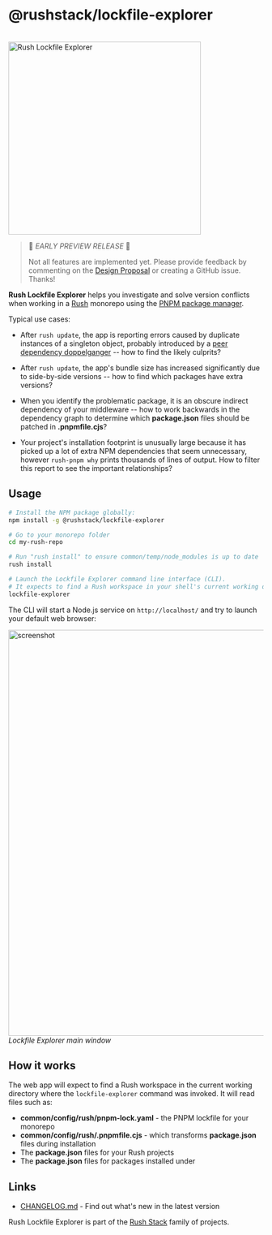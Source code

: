 # @rushstack/lockfile-explorer

<div>
  <br />
  <a href="https://rushstack.io/">
    <img width="380" alt="Rush Lockfile Explorer" src="https://rushstack.io/images/lockfile-explorer.svg">
  </a>
  <p />
</div>

> 🚨 *EARLY PREVIEW RELEASE* 🚨
>
> Not all features are implemented yet.  Please provide feedback by commenting
> on the [Design Proposal](https://github.com/microsoft/rushstack/issues/3695)
> or creating a GitHub issue. Thanks!

**Rush Lockfile Explorer** helps you investigate and solve version conflicts when working
in a [Rush](https://rushjs.io) monorepo using the [PNPM package manager](https://pnpm.io/).

Typical use cases:

- After `rush update`, the app is reporting errors caused by duplicate instances of
  a singleton object, probably introduced by a
  [peer dependency doppelganger](https://rushjs.io/pages/advanced/npm_doppelgangers/)
  -- how to find the likely culprits?

- After `rush update`, the app's bundle size has increased significantly due to
  side-by-side versions -- how to find which packages have extra versions?

- When you identify the problematic package, it is an obscure indirect dependency of
  your middleware -- how to work backwards in the dependency graph to determine which
  **package.json** files should be patched in **.pnpmfile.cjs**?

- Your project's installation footprint is unusually large because it has picked up
  a lot of extra NPM dependencies that seem unnecessary, however `rush-pnpm why` prints
  thousands of lines of output. How to filter this report to see the important
  relationships?


## Usage

```bash
# Install the NPM package globally:
npm install -g @rushstack/lockfile-explorer

# Go to your monorepo folder
cd my-rush-repo

# Run "rush install" to ensure common/temp/node_modules is up to date
rush install

# Launch the Lockfile Explorer command line interface (CLI).
# It expects to find a Rush workspace in your shell's current working directory.
lockfile-explorer
```

The CLI will start a Node.js service on `http://localhost/` and try to launch your default web browser:

<img width="800" alt="screenshot" src="https://rushstack.io/images/lockfile-explorer/screenshot.png"><br/>
*Lockfile Explorer main window*


## How it works

The web app will expect to find a Rush workspace in the current working directory where the `lockfile-explorer`
command was invoked.  It will read files such as:

- **common/config/rush/pnpm-lock.yaml** - the PNPM lockfile for your monorepo
- **common/config/rush/.pnpmfile.cjs** - which transforms **package.json** files during installation
- The **package.json** files for your Rush projects
- The **package.json** files for packages installed under


## Links

- [CHANGELOG.md](
  https://github.com/microsoft/rushstack/blob/main/apps/lockfile-explorer/CHANGELOG.md) - Find
  out what's new in the latest version

Rush Lockfile Explorer is part of the [Rush Stack](https://rushstack.io/) family of projects.
